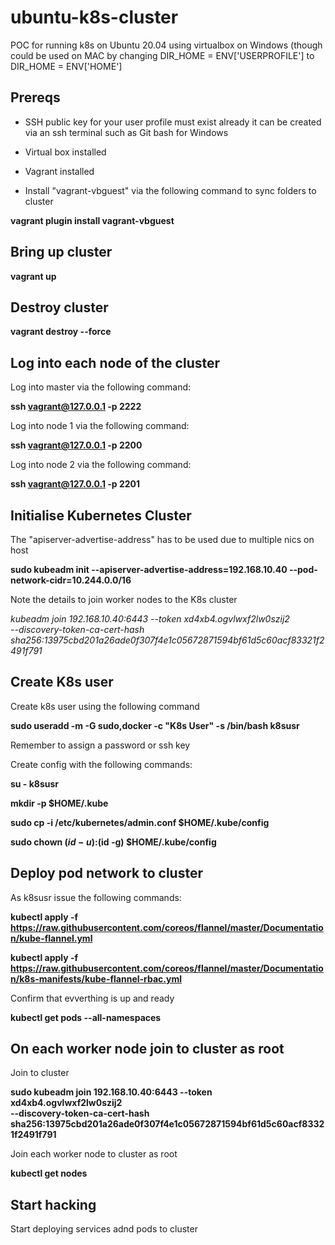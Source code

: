 # ubuntu-k8s-cluster
POC for running k8s on Ubuntu 20.04 using virtualbox on Windows (though could be used on MAC by changing DIR_HOME = ENV['USERPROFILE'] to DIR_HOME = ENV['HOME']

## Prereqs

* SSH public key for your user profile must exist already it can be created via an ssh terminal such as Git bash for Windows

* Virtual box installed

* Vagrant installed

* Install "vagrant-vbguest" via the following command to sync folders to cluster

**vagrant plugin install vagrant-vbguest**

## Bring up cluster

**vagrant up**

## Destroy cluster

**vagrant destroy --force**

## Log into each node of the cluster

Log into master via the following command:

**ssh vagrant@127.0.0.1 -p 2222**

Log into node 1 via the following command:

**ssh vagrant@127.0.0.1 -p 2200**

Log into node 2 via the following command: 

**ssh vagrant@127.0.0.1 -p 2201**

## Initialise Kubernetes Cluster

The "apiserver-advertise-address" has to be used due to multiple nics on host

**sudo kubeadm init --apiserver-advertise-address=192.168.10.40 --pod-network-cidr=10.244.0.0/16**

Note the details to join worker nodes to the K8s cluster

*kubeadm join 192.168.10.40:6443 --token xd4xb4.ogvlwxf2lw0szij2 \
    --discovery-token-ca-cert-hash sha256:13975cbd201a26ade0f307f4e1c05672871594bf61d5c60acf83321f2491f791*


## Create K8s user

Create k8s user using the following command

**sudo useradd -m -G sudo,docker -c "K8s User" -s /bin/bash k8susr**

Remember to assign a password or ssh key

Create config with the following commands:

**su - k8susr**

**mkdir -p $HOME/.kube**

**sudo cp -i /etc/kubernetes/admin.conf $HOME/.kube/config**

**sudo chown $(id -u):$(id -g) $HOME/.kube/config**

## Deploy pod network to cluster

As k8susr issue the following commands:

**kubectl apply -f https://raw.githubusercontent.com/coreos/flannel/master/Documentation/kube-flannel.yml**

**kubectl apply -f https://raw.githubusercontent.com/coreos/flannel/master/Documentation/k8s-manifests/kube-flannel-rbac.yml**

Confirm that evverthing is up and ready

**kubectl get pods --all-namespaces**

## On each worker node join to cluster as root


Join to cluster

**sudo kubeadm join 192.168.10.40:6443 --token xd4xb4.ogvlwxf2lw0szij2 \
    --discovery-token-ca-cert-hash sha256:13975cbd201a26ade0f307f4e1c05672871594bf61d5c60acf83321f2491f791**

Join each worker node to cluster as root

**kubectl get nodes**

## Start hacking 

Start deploying services adnd pods to cluster




